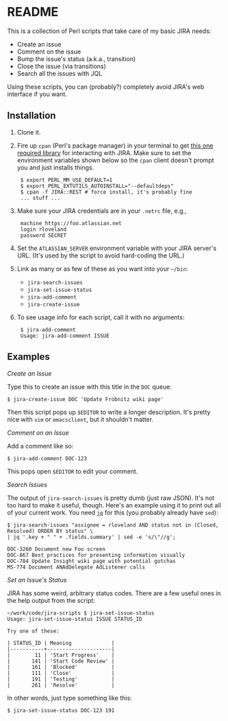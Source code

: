 README
======

This is a collection of Perl scripts that take care of my basic JIRA needs:

+ Create an issue
+ Comment on the issue
+ Bump the issue's status (a.k.a., transition)
+ Close the issue (via transitions)
+ Search all the issues with JQL

Using these scripts, you can (probably?) completely avoid JIRA's web interface if you want.


Installation
------------

1. Clone it.
2. Fire up `cpan` (Perl's package manager) in your terminal to get [this one required library](https://metacpan.org/pod/JIRA::REST) for interacting with JIRA.  Make sure to set the environment variables shown below so the `cpan` client doesn't prompt you and just installs things.

        $ export PERL_MM_USE_DEFAULT=1
        $ export PERL_EXTUTILS_AUTOINSTALL="--defaultdeps"
        $ cpan -f JIRA::REST # force install, it's probably fine
        ... stuff ...

3. Make sure your JIRA credentials are in your `.netrc` file, e.g.,

        machine https://foo.atlassian.net
        login rloveland
        password SECRET

4. Set the `ATLASSIAN_SERVER` environment variable with your JIRA server's URL. (It's used by the script to avoid hard-coding the URL.)

5. Link as many or as few of these as you want into your `~/bin`:
	+ `jira-search-issues`
	+ `jira-set-issue-status`
	+ `jira-add-comment`
	+ `jira-create-issue`

6. To see usage info for each script, call it with no arguments:

        $ jira-add-comment
        Usage: jira-add-comment ISSUE


Examples
--------

*Create an Issue*

Type this to create an issue with this title in the `DOC` queue:

    $ jira-create-issue DOC 'Update Frobnitz wiki page'

Then this script pops up `$EDITOR` to write a longer description.
It's pretty nice with `vim` or `emacsclient`, but it shouldn't matter.

*Comment on an Issue*

Add a comment like so:

    $ jira-add-comment DOC-123

This pops open `$EDITOR` to edit your comment.

*Search Issues*

The output of `jira-search-issues` is pretty dumb (just raw JSON).
It's not too hard to make it useful, though.  Here's an example using
it to print out all of your current work.  You need
[`jq`](http://stedolan.github.io/jq/) for this (you probably already
have `sed`):

    $ jira-search-issues "assignee = rloveland AND status not in (Closed, Resolved) ORDER BY status" \
    | jq '.key + " " + .fields.summary' | sed -e 's/\"//g';

	DOC-3260 Document new Foo screen
	DOC-867 Best practices for presenting information visually
	DOC-784 Update Insight wiki page with potential gotchas
	MS-774 Document ANAdDelegate AdListener calls

*Set an Issue's Status*

JIRA has some weird, arbitrary status codes.  There are a few useful
ones in the help output from the script:

	~/work/code/jira-scripts $ jira-set-issue-status 
	Usage: jira-set-issue-status ISSUE STATUS_ID

	Try one of these:

	| STATUS_ID | Meaning             |
	|-----------+---------------------|
	|        11 | 'Start Progress'    |
	|       141 | 'Start Code Review' |
	|       161 | 'Blocked'           |
	|       111 | 'Close'             |
	|       191 | 'Testing'           |
	|       261 | 'Resolve'           |

In other words, just type something like this:

    $ jira-set-issue-status DOC-123 191
